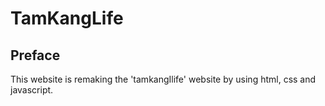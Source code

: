 # TamKangLife

## Preface
This website is remaking the 'tamkangIlife' website by using html, css and javascript.
